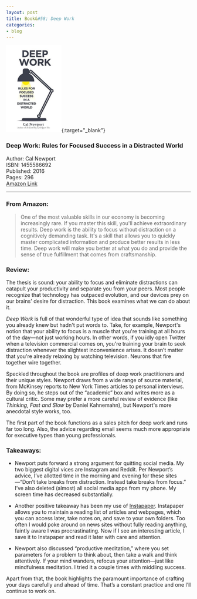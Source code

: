 ```yaml
---
layout: post
title: Book&#58; Deep Work
categories:
- blog
---
```


[<img src="/DeepWork.jpg" width="151" height="237">](https://www.amazon.com/gp/product/1455586692/ref=as_li_tl?ie=UTF8&camp=1789&creative=9325&creativeASIN=1455586692&linkCode=as2&tag=tmstsn-20&linkId=6b82383b1c145231bd32f6efdcac1465){:target="_blank"}  

### Deep Work: Rules for Focused Success in a Distracted World  
Author: Cal Newport  
ISBN: 1455586692  
Published: 2016  
Pages: 296  
<a target="_blank" href="https://www.amazon.com/gp/product/1455586692/ref=as_li_tl?ie=UTF8&camp=1789&creative=9325&creativeASIN=1455586692&linkCode=as2&tag=tmstsn-20&linkId=6b82383b1c145231bd32f6efdcac1465">Amazon Link</a><img src="//ir-na.amazon-adsystem.com/e/ir?t=tmstsn-20&l=am2&o=1&a=1455586692" width="1" height="1" border="0" alt="" style="border:none !important; margin:0px !important;" />  
    
---

### From Amazon:

> One of the most valuable skills in our economy is becoming increasingly rare. If you master this skill, you'll achieve extraordinary results. Deep work is the ability to focus without distraction on a cognitively demanding task. It's a skill that allows you to quickly master complicated information and produce better results in less time. Deep work will make you better at what you do and provide the sense of true fulfillment that comes from craftsmanship.

### Review:

The thesis is sound: your ability to focus and eliminate distractions can catapult your productivity and separate you from your peers. Most people recognize that technology has outpaced evolution, and our devices prey on our brains' desire for distraction. This book examines what we can do about it.

*Deep Work* is full of that wonderful type of idea that sounds like something you already knew but hadn't put words to. Take, for example, Newport's notion that your ability to focus is a muscle that you're training at all hours of the day—not just working hours. In other words, if you idly open Twitter when a television commercial comes on, you're training your brain to seek distraction whenever the slightest inconvenience arises. It doesn’t matter that you're already relaxing by watching television. Neurons that fire together wire together.

Speckled throughout the book are profiles of deep work practitioners and their unique styles. Newport draws from a wide range of source material, from McKinsey reports to New York Times articles to personal interviews. By doing so, he steps out of the “academic” box and writes more as a cultural critic. Some may prefer a more careful review of evidence (like *Thinking, Fast and Slow* by Daniel Kahnemahn), but Newport's more anecdotal style works, too. 

The first part of the book functions as a sales pitch for deep work and runs far too long. Also, the advice regarding email seems much more appropriate for executive types than young professionals.

### Takeaways:

* Newport puts forward a strong argument for quitting social media. My two biggest digital vices are Instagram and Reddit. Per Newport’s advice, I’ve allotted time in the morning and evening for these sites—“Don’t take breaks from distraction. Instead take breaks from focus.” I’ve also deleted (almost) all social media apps from my phone. My screen time has decreased substantially.

* Another positive takeaway has been my use of [Instapaper](https://www.instapaper.com/). Instapaper allows you to maintain a reading list of articles and webpages, which you can access later, take notes on, and save to your own folders. Too often I would poke around on news sites without fully reading anything, faintly aware I was procrastinating. Now if I see an interesting article, I save it to Instapaper and read it later with care and attention.

* Newport also discussed “productive meditation,” where you set parameters for a problem to think about, then take a walk and think attentively. If your mind wanders, refocus your attention—just like mindfulness meditation. I tried it a couple times with middling success.

Apart from that, the book highlights the paramount importance of crafting your days carefully and ahead of time. That’s a constant practice and one I’ll continue to work on.
